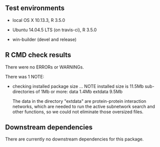 ## Test environments
* local OS X 10.13.3, R 3.5.0
* Ubuntu 14.04.5 LTS (on travis-ci), R 3.5.0

* win-builder (devel and release)

## R CMD check results
There were no ERRORs or WARNINGs. 

There was 1 NOTE:
* checking installed package size ... NOTE
  installed size is 11.5Mb
  sub-directories of 1Mb or more:
    data      1.4Mb
    extdata   9.5Mb

  The data in the directory "extdata" are protein-protein interaction networks, which are needed to run the active subnetwork search and other functions, so we could not eliminate those oversized files.

## Downstream dependencies
There are currently no downstream dependencies for this package.